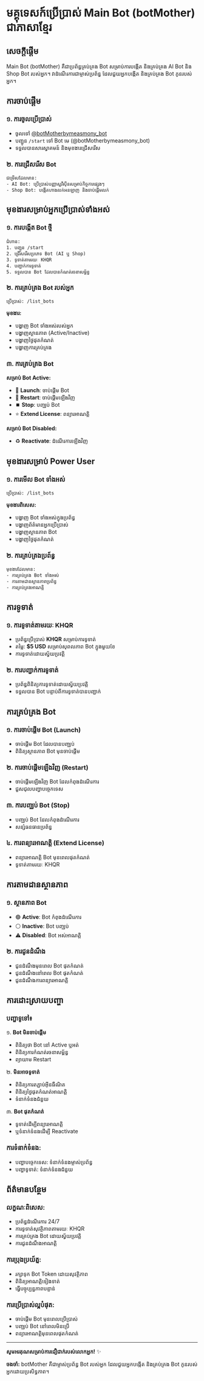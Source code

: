 # មគ្គុទេសក៍ប្រើប្រាស់ Main Bot (botMother) ជាភាសាខ្មែរ

## សេចក្តីផ្តើម
Main Bot (botMother) គឺជាប្រព័ន្ធគ្រប់គ្រង Bot សម្រាប់ការបង្កើត និងគ្រប់គ្រង AI Bot និង Shop Bot របស់អ្នក។ វាដំណើរការជាម្ចាស់ប្រព័ន្ធ ដែលជួយអ្នកបង្កើត និងគ្រប់គ្រង Bot កូនរបស់អ្នក។

## ការចាប់ផ្តើម

### ១. ការចូលប្រើប្រាស់ 
- ចូលទៅ [@botMotherbymeasmony_bot](t.me/botMotherbymeasmony_bot)
- បញ្ជូន `/start` ទៅ Bot មេ (@botMotherbymeasmony_bot)
- ទទួលបានសារស្វាគមន៍ និងមុខងារជ្រើសរើស

### ២. ការជ្រើសរើស Bot
```
ជម្រើសដែលមាន:
- AI Bot: ប្រើប្រាស់បញ្ញាស្លវីស៊ីនសម្រាប់កិច្ចការផ្សេងៗ
- Shop Bot: បង្កើតហាងលក់អនឡាញ និងចាប់ផ្តើមលក់
```

## មុខងារសម្រាប់អ្នកប្រើប្រាស់ទាំងអស់

### ១. ការបង្កើត Bot ថ្មី
```
ជំហាន:
1. បញ្ជូន /start
2. ជ្រើសរើសប្រភេទ Bot (AI ឬ Shop)
3. ទូទាត់តាមរយៈ KHQR
4. បញ្ជាក់ការទូទាត់
5. ទទួលបាន Bot ដែលបានកំណត់រចនាសម្ព័ន្ធ
```

### ២. ការគ្រប់គ្រង Bot របស់អ្នក
```
ប្រើប្រាស់: /list_bots
```
**មុខងារ:**
- បង្ហាញ Bot ទាំងអស់របស់អ្នក
- បង្ហាញស្ថានភាព (Active/Inactive)
- បង្ហាញថ្ងៃផុតកំណត់
- បង្ហាញការគ្រប់គ្រង

### ៣. ការគ្រប់គ្រង Bot
**សម្រាប់ Bot Active:**
- 🚀 **Launch**: ចាប់ផ្តើម Bot
- 🔄 **Restart**: ចាប់ផ្តើមឡើងវិញ
- ⏹️ **Stop**: បញ្ឈប់ Bot
- ⭐ **Extend License**: ពន្យារអាណត្តិ

**សម្រាប់ Bot Disabled:**
- ♻️ **Reactivate**: ដំណើរការឡើងវិញ

## មុខងារសម្រាប់ Power User

### ១. ការមើល Bot ទាំងអស់
```
ប្រើប្រាស់: /list_bots
```
**មុខងារពិសេស:**
- បង្ហាញ Bot ទាំងអស់ក្នុងប្រព័ន្ធ
- បង្ហាញព័ត៌មានអ្នកប្រើប្រាស់
- បង្ហាញស្ថានភាព Bot
- បង្ហាញថ្ងៃផុតកំណត់

### ២. ការគ្រប់គ្រងប្រព័ន្ធ
```
មុខងារដែលមាន:
- ការគ្រប់គ្រង Bot ទាំងអស់
- ការតាមដានស្ថានភាពប្រព័ន្ធ
- ការគ្រប់គ្រងអាណត្តិ
```

## ការទូទាត់

### ១. ការទូទាត់តាមរយៈ KHQR
- ប្រព័ន្ធប្រើប្រាស់ **KHQR** សម្រាប់ការទូទាត់
- តម្លៃ: **$5 USD** សម្រាប់សុពលភាព Bot ក្នុងមួយខែ
- ការទូទាត់ដោយស្វ័យប្រវត្តិ

### ២. ការបញ្ជាក់ការទូទាត់
- ប្រព័ន្ធពិនិត្យការទូទាត់ដោយស្វ័យប្រវត្តិ
- ទទួលបាន Bot បន្ទាប់ពីការទូទាត់បានបញ្ជាក់

## ការគ្រប់គ្រង Bot

### ១. ការចាប់ផ្តើម Bot (Launch)
- ចាប់ផ្តើម Bot ដែលបានបញ្ឈប់
- ពិនិត្យស្ថានភាព Bot មុនចាប់ផ្តើម

### ២. ការចាប់ផ្តើមឡើងវិញ (Restart)
- ចាប់ផ្តើមឡើងវិញ Bot ដែលកំពុងដំណើរការ
- ជួសជុលបញ្ហាបច្ចេកទេស

### ៣. ការបញ្ឈប់ Bot (Stop)
- បញ្ឈប់ Bot ដែលកំពុងដំណើរការ
- សន្សំធនធានប្រព័ន្ធ

### ៤. ការពន្យារអាណត្តិ (Extend License)
- ពន្យារអាណត្តិ Bot មុនពេលផុតកំណត់
- ទូទាត់តាមរយៈ KHQR

## ការតាមដានស្ថានភាព

### ១. ស្ថានភាព Bot
- 🟢 **Active**: Bot កំពុងដំណើរការ
- ⚪ **Inactive**: Bot បញ្ឈប់
- ⚠️ **Disabled**: Bot អស់អាណត្តិ

### ២. ការជូនដំណឹង
- ជូនដំណឹងមុនពេល Bot ផុតកំណត់
- ជូនដំណឹងនៅពេល Bot ផុតកំណត់
- ជូនដំណឹងការពន្យារអាណត្តិ

## ការដោះស្រាយបញ្ហា

### បញ្ហាទូទៅ៖

១. **Bot មិនចាប់ផ្តើម**
   - ពិនិត្យថា Bot នៅ Active ឬអត់
   - ពិនិត្យការកំណត់រចនាសម្ព័ន្ធ
   - ព្យាយាម Restart

២. **មិនអាចទូទាត់**
   - ពិនិត្យការតភ្ជាប់អ៊ីនធឺណិត
   - ពិនិត្យថ្ងៃផុតកំណត់អាណត្តិ
   - ទំនាក់ទំនងជំនួយ

៣. **Bot ផុតកំណត់**
   - ទូទាត់ដើម្បីពន្យារអាណត្តិ
   - ឬទំនាក់ទំនងដើម្បី Reactivate

### ការទំនាក់ទំនង:
- បញ្ហាបច្ចេកទេស: ទំនាក់ទំនងម្ចាស់ប្រព័ន្ធ
- បញ្ហាទូទាត់: ទំនាក់ទំនងជំនួយ

## ព័ត៌មានបន្ថែម

### លក្ខណៈពិសេស:
- ប្រព័ន្ធដំណើរការ 24/7
- ការទូទាត់សុវត្ថិភាពតាមរយៈ KHQR
- ការគ្រប់គ្រង Bot ដោយស្វ័យប្រវត្តិ
- ការជូនដំណឹងអាណត្តិ

### ការប្រុងប្រយ័ត្ន:
- រក្សាទុក Bot Token ដោយសុវត្ថិភាព
- ពិនិត្យអាណត្តិទៀងទាត់
- ធ្វើបច្ចុប្បន្នភាពបន្ទាន់

### ការប្រើប្រាស់ល្អបំផុត:
- ចាប់ផ្តើម Bot មុនពេលប្រើប្រាស់
- បញ្ឈប់ Bot នៅពេលមិនប្រើ
- ពន្យារអាណត្តិមុនពេលផុតកំណត់

---
**សូមអរគុណសម្រាប់ការជឿជាក់របស់លោកអ្នក!** ✨

**ចងចាំ:** botMother គឺជាម្ចាស់ប្រព័ន្ធ Bot របស់អ្នក ដែលជួយអ្នកបង្កើត និងគ្រប់គ្រង Bot កូនរបស់អ្នកដោយប្រសិទ្ធភាព។
